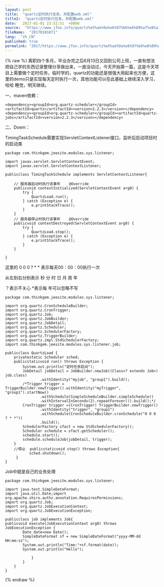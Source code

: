 ```yaml
---
layout: post
title:  "quartz定时执行任务，并配置web.xml"
title2:  "quartz定时执行任务，并配置web.xml"
date:   2017-01-01 23:52:51  +0800
source:  "https://www.jfox.info/quartz%e5%ae%9a%e6%97%b6%e6%89%a7%e8%a1%8c%e4%bb%bb%e5%8a%a1%e5%b9%b6%e9%85%8d%e7%bd%aewebxml.html"
fileName:  "20170101071"
lang:  "zh_CN"
published: true
permalink: "2017/https://www.jfox.info/quartz%e5%ae%9a%e6%97%b6%e6%89%a7%e8%a1%8c%e4%bb%bb%e5%8a%a1%e5%b9%b6%e9%85%8d%e7%bd%aewebxml.html"
---
```

{% raw %}
离职四个多月，毕业办完之后6月13日又回到公司上班，一直有想法把自己学的东西记录整理分享做出来，一直没动过，今天开始第一篇，这是今天项目上需要做个定时任务，临时学的，quartz的功能还是很强大用起来也方便，这里的demo只是实现每天定时执行一次，其他功能可以在此基础上继续深入学习，哈哈 睡觉，明天继续。

一、maven依赖：

    <dependency><groupId>org.quartz-scheduler</groupId><artifactId>quartz</artifactId><version>2.2.3</version></dependency><dependency><groupId>org.quartz-scheduler</groupId><artifactId>quartz-jobs</artifactId><version>2.2.3</version></dependency>

二、Doem：

TimingTaskSchedule需要实现ServletContextListener接口，监听后启动项目时的启动类

    package com.thinkgem.jeesite.modules.sys.listener;
    
    import javax.servlet.ServletContextEvent;
    import javax.servlet.ServletContextListener;
    
    publicclass TimingTaskSchedule implements ServletContextListener{
    
        // 服务器启动时执行该事件    @Override
        publicvoid contextInitialized(ServletContextEvent arg0) {
            try {
                QuartzLoad.run();
            } catch (Exception e) {
                e.printStackTrace();
            }
        }
        // 服务器停止时执行该事件    @Override
        publicvoid contextDestroyed(ServletContextEvent arg0) {
            try {
                QuartzLoad.stop();
            } catch (Exception e) {
                e.printStackTrace();
            }
        }
    
    }

这里的 0 0 0 ? * * 表示每天00：00：00执行一次

从左到右分别表示 秒 分 时 日 月 周 年

？表示不关心 *表示每 年可以忽略不写

    package com.thinkgem.jeesite.modules.sys.listener;
    
    import org.quartz.CronScheduleBuilder;
    import org.quartz.CronTrigger;
    import org.quartz.Job;
    import org.quartz.JobBuilder;
    import org.quartz.JobDetail;
    import org.quartz.Scheduler;
    import org.quartz.SchedulerFactory;
    import org.quartz.TriggerBuilder;
    import org.quartz.impl.StdSchedulerFactory;
    import com.thinkgem.jeesite.modules.sys.listener.job;
    
    publicclass QuartzLoad {
        privatestatic Scheduler sched; 
        publicstaticvoid run() throws Exception { 
            System.out.println("定时任务启动");
            JobDetail jobDetail = JobBuilder.newJob((Class<? extends Job>) job.class)
                    .withIdentity("myjob", "group1").build();
            /*Trigger trigger = TriggerBuilder.newTrigger().withIdentity("myTrigger", "group1").startNow()
                    .withSchedule(SimpleScheduleBuilder.simpleSchedule()
                    .withIntervalInSeconds(2).repeatForever()).build();*/
            CronTrigger trigger =(CronTrigger) TriggerBuilder.newTrigger()
                    .withIdentity("trigger", "group1")
                    .withSchedule(CronScheduleBuilder.cronSchedule("0 0 0 ? * *"))
                    .build();
            SchedulerFactory sfact = new StdSchedulerFactory();
            Scheduler schedule = sfact.getScheduler();
            schedule.start();
            schedule.scheduleJob(jobDetail, trigger);
        }
        //停止  publicstaticvoid stop() throws Exception{  
               sched.shutdown();  
         }  
    }

Job中就是自己的业务处理

    package com.thinkgem.jeesite.modules.sys.listener;
    
    import java.text.SimpleDateFormat;
    import java.util.Date;import org.apache.shiro.authz.annotation.RequiresPermissions;
    import org.quartz.Job;
    import org.quartz.JobExecutionContext;
    import org.quartz.JobExecutionException;
    
    publicclass job implements Job{
    publicvoid execute(JobExecutionContext arg0) throws JobExecutionException {
            Date date=new Date();
            SimpleDateFormat sf = new SimpleDateFormat("yyyy-MM-dd HH:mm:ss");
            System.out.println("Time:"+sf.format(date));
            System.out.println("Hello");
    
                }
            }
        }
    }
{% endraw %}